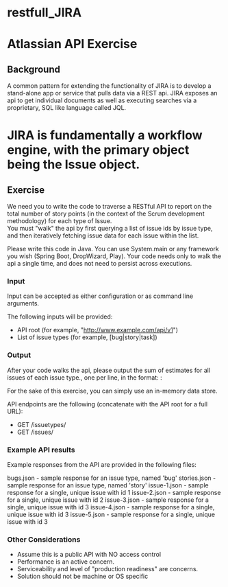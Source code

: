 # restfull_JIRA
# Atlassian API Exercise

## Background

A common pattern for extending the functionality of JIRA is to develop a stand-alone 
app or service that pulls data via a REST api.  JIRA exposes an api to get individual 
documents as well as executing searches via a proprietary, SQL like language called JQL.

JIRA is fundamentally a workflow engine, with the primary object being the Issue object. 
======

## Exercise

We need you to write the code to traverse a RESTful API to report on the total number of 
story points (in the context of the Scrum development methodology) for each type of Issue.  
You must "walk" the api by first querying a list of issue ids by issue type, and then 
iteratively fetching issue data for each issue within the list.  

Please write this code in Java.  You can use System.main or any framework you wish 
(Spring Boot, DropWizard, Play).  Your code needs only to walk the api a single time, 
and does not need to persist across executions.

### Input

Input can be accepted as either configuration or as command line arguments.

The following inputs will be provided:
* API root (for example, "http://www.example.com/api/v1")
* List of issue types (for example, [bug|story|task])

### Output

After your code walks the api, please output the sum of estimates for all issues of each 
issue type., one per line, in the format:
<issue type>: <estimate total>

For the sake of this exercise, you can simply use an in-memory data store.

API endpoints are the following (concatenate with the API root for a full URL):
* GET /issuetypes/<issue type>
* GET /issues/<issue id>

### Example API results

Example responses from the API are provided in the following files:

bugs.json - sample response for an issue type, named 'bug'
stories.json - sample response for an issue type, named 'story'
issue-1.json - sample response for a single, unique issue with id 1
issue-2.json - sample response for a single, unique issue with id 2
issue-3.json - sample response for a single, unique issue with id 3
issue-4.json - sample response for a single, unique issue with id 3
issue-5.json - sample response for a single, unique issue with id 3

### Other Considerations

* Assume this is a public API with NO access control
* Performance is an active concern.
* Serviceability and level of "production readiness" are concerns.
* Solution should not be machine or OS specific

